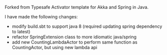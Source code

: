 Forked from Typesafe Activator template for Akka and Spring in Java.

I have made the following changes:
* modify build.sbt to support java 8 (required updating spring dependency to latest)
* refactor SpringExtension class to more idiomatic java/spring
* add new CountingLambdaActor to perform same function as CountingActor, but using new lambda api

